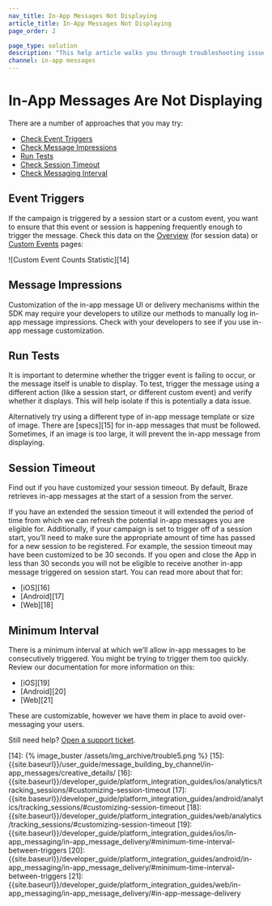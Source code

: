 ```yaml
---
nav_title: In-App Messages Not Displaying
article_title: In-App Messages Not Displaying
page_order: 2

page_type: solution
description: "This help article walks you through troubleshooting issues with in-app messages not displaying or rendering properly."
channel: in-app messages
---
```


# In-App Messages Are Not Displaying

There are a number of approaches that you may try:

* [Check Event Triggers](#event-triggers)
* [Check Message Impressions](#message-impressions)
* [Run Tests](#run-tests)
* [Check Session Timeout](#session-timeout)
* [Check Messaging Interval](#minimum-interval)

## Event Triggers

If the campaign is triggered by a session start or a custom event, you want to ensure that this event or session is happening frequently enough to trigger the message. Check this data on the [Overview][1] (for session data) or [Custom Events][2] pages:

![Custom Event Counts Statistic][14]

## Message Impressions

Customization of the in-app message UI or delivery mechanisms within the SDK may require your developers to utilize our methods to manually log in-app message impressions. Check with your developers to see if you use in-app message customization.


## Run Tests

It is important to determine whether the trigger event is failing to occur, or the message itself is unable to display. To test, trigger the message using a different action (like a session start, or different custom event) and verify whether it displays. This will help isolate if this is potentially a data issue.

Alternatively try using a different type of in-app message template or size of image. There are [specs][15] for in-app messages that must be followed. Sometimes, if an image is too large, it will prevent the in-app message from displaying.


## Session Timeout

Find out if you have customized your session timeout. By default, Braze retrieves in-app messages at the start of a session from the server.

If you have an extended the session timeout it will extended the period of time from which we can refresh the potential in-app messages you are eligible for. Additionally, if your campaign is set to trigger off of a session start, you’ll need to make sure the appropriate amount of time has passed for a new session to be registered. For example, the session timeout may have been customized to be 30 seconds. If you open and close the App in less than 30 seconds you will not be eligible to receive another in-app message triggered on session start. You can read more about that for:

* [iOS][16]
* [Android][17]
* [Web][18]

## Minimum Interval

There is a minimum interval at which we’ll allow in-app messages to be consecutively triggered. You might be trying to trigger them too quickly. Review our documentation for more information on this:
* [iOS][19]
* [Android][20]
* [Web][21]

These are customizable, however we have them in place to avoid over-messaging your users.

Still need help? [Open a support ticket]({{site.baseurl}}/support_contact/).

[1]: {{site.baseurl}}/user_guide/data_and_analytics/your_reports/understanding_your_app_usage_data/#understanding-your-app-usage-data
[2]: {{site.baseurl}}/user_guide/data_and_analytics/configuring_reporting/#configuring-reporting
[14]: {% image_buster /assets/img_archive/trouble5.png %}
[15]: {{site.baseurl}}/user_guide/message_building_by_channel/in-app_messages/creative_details/
[16]: {{site.baseurl}}/developer_guide/platform_integration_guides/ios/analytics/tracking_sessions/#customizing-session-timeout
[17]: {{site.baseurl}}/developer_guide/platform_integration_guides/android/analytics/tracking_sessions/#customizing-session-timeout
[18]: {{site.baseurl}}/developer_guide/platform_integration_guides/web/analytics/tracking_sessions/#customizing-session-timeout
[19]: {{site.baseurl}}/developer_guide/platform_integration_guides/ios/in-app_messaging/in-app_message_delivery/#minimum-time-interval-between-triggers
[20]: {{site.baseurl}}/developer_guide/platform_integration_guides/android/in-app_messaging/in-app_message_delivery/#minimum-time-interval-between-triggers
[21]: {{site.baseurl}}/developer_guide/platform_integration_guides/web/in-app_messaging/in-app_message_delivery/#in-app-message-delivery
